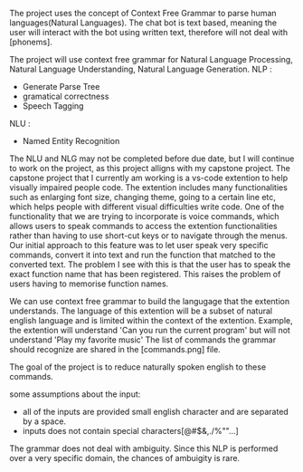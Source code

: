 The project uses the concept of Context Free Grammar to parse human languages(Natural Languages).
The chat bot is text based, meaning the user will interact with the bot using written text, therefore will not deal with 
[phonems]. 

The project will use context free grammar for Natural Language Processing, Natural Language Understanding, Natural Language Generation. 
NLP : 
- Generate Parse Tree
- gramatical correctness
- Speech Tagging

NLU :
- Named Entity Recognition

The NLU and NLG may not be completed before due date, but I will continue to work on the project, as this project alligns with my capstone project. 
The capstone project that I currently am working is a vs-code extention to help visually impaired people code. The extention includes many functionalities such as enlarging font size, changing theme, going to a certain line etc, which helps people with different visual difficulties write code. 
One of the functionality that we are trying to incorporate is voice commands, which allows users to speak commands to access the extention functionalities rather than having to use short-cut keys or to navigate through the menus. 
Our initial approach to this feature was to let user speak very specific commands, convert it into text and run the function that matched to the converted text. 
The problem I see with this is that the user has to speak the exact function name that has been registered. This raises the problem of users having to memorise function names. 

We can use context free grammar to build the langugage that the extention understands. The language of this extention will be a subset of natural english language and is limited within the context of the extention. 
Example, the extention will understand 'Can you run the current program' but will not understand 'Play my favorite music'
The list of commands the grammar should recognize are shared in the [commands.png] file.

The goal of the project is to reduce naturally spoken english to these commands.

some assumptions about the input:
- all of the inputs are provided small english character and are separated by a space.
- inputs does not contain special characters[@#$&,./%""...]

The grammar does not deal with ambiguity. Since this NLP is performed over a very specific domain, the chances of ambuigity is rare. 


